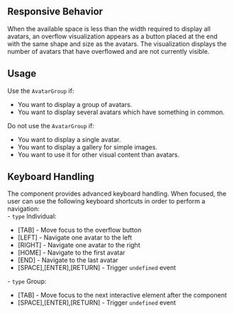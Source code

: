 ## Responsive Behavior

When the available space is less than the width required to display all avatars, an overflow visualization appears as a button placed at the end with the same shape and size as the avatars. The visualization displays the number of avatars that have overflowed and are not currently visible.

## Usage

Use the `AvatarGroup` if:

*   You want to display a group of avatars.
*   You want to display several avatars which have something in common.

Do not use the `AvatarGroup` if:

*   You want to display a single avatar.
*   You want to display a gallery for simple images.
*   You want to use it for other visual content than avatars.

## Keyboard Handling

The component provides advanced keyboard handling. When focused, the user can use the following keyboard shortcuts in order to perform a navigation:  
\- `type` Individual:  

*   \[TAB\] - Move focus to the overflow button
*   \[LEFT\] - Navigate one avatar to the left
*   \[RIGHT\] - Navigate one avatar to the right
*   \[HOME\] - Navigate to the first avatar
*   \[END\] - Navigate to the last avatar
*   \[SPACE\],\[ENTER\],\[RETURN\] - Trigger `undefined` event

  
\- `type` Group:  

*   \[TAB\] - Move focus to the next interactive element after the component
*   \[SPACE\],\[ENTER\],\[RETURN\] - Trigger `undefined` event